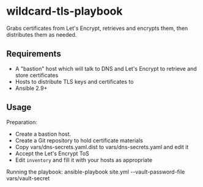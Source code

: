 # wildcard-tls-playbook
Grabs certificates from Let's Encrypt, retrieves and encrypts them, then distributes them as needed.

## Requirements
* A "bastion" host which will talk to DNS and Let's Encrypt to retrieve and store certificates
* Hosts to distribute TLS keys and certificates to
* Ansible 2.9+

## Usage
Preparation:

* Create a bastion host.
* Create a Git repository to hold certificate materials
* Copy vars/dns-secrets.yaml.dist to vars/dns-secrets.yaml and edit it
* Accept the Let's Encrypt ToS
* Edit `inventory` and fill it with your hosts as appropriate

Running the playbook:
ansible-playbook site.yml --vault-password-file vars/vault-secret
